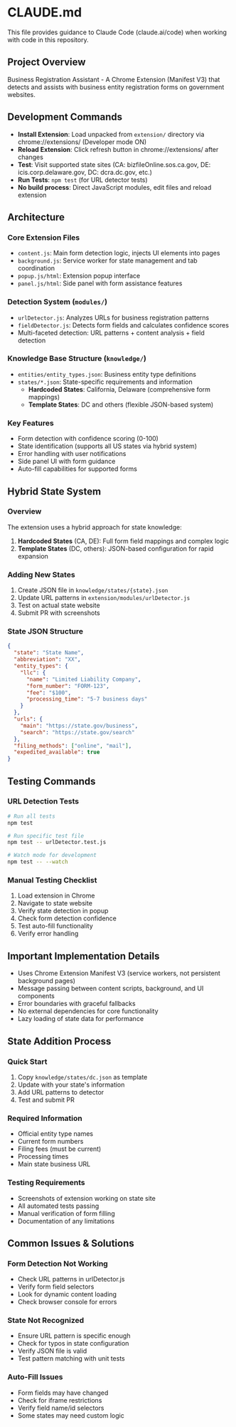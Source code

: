 # CLAUDE.md

This file provides guidance to Claude Code (claude.ai/code) when working with code in this repository.

## Project Overview
Business Registration Assistant - A Chrome Extension (Manifest V3) that detects and assists with business entity registration forms on government websites.

## Development Commands
- **Install Extension**: Load unpacked from `extension/` directory via chrome://extensions/ (Developer mode ON)
- **Reload Extension**: Click refresh button in chrome://extensions/ after changes
- **Test**: Visit supported state sites (CA: bizfileOnline.sos.ca.gov, DE: icis.corp.delaware.gov, DC: dcra.dc.gov, etc.)
- **Run Tests**: `npm test` (for URL detector tests)
- **No build process**: Direct JavaScript modules, edit files and reload extension

## Architecture
### Core Extension Files
- `content.js`: Main form detection logic, injects UI elements into pages
- `background.js`: Service worker for state management and tab coordination
- `popup.js/html`: Extension popup interface
- `panel.js/html`: Side panel with form assistance features

### Detection System (`modules/`)
- `urlDetector.js`: Analyzes URLs for business registration patterns
- `fieldDetector.js`: Detects form fields and calculates confidence scores
- Multi-faceted detection: URL patterns + content analysis + field detection

### Knowledge Base Structure (`knowledge/`)
- `entities/entity_types.json`: Business entity type definitions
- `states/*.json`: State-specific requirements and information
  - **Hardcoded States**: California, Delaware (comprehensive form mappings)
  - **Template States**: DC and others (flexible JSON-based system)

### Key Features
- Form detection with confidence scoring (0-100)
- State identification (supports all US states via hybrid system)
- Error handling with user notifications
- Side panel UI with form guidance
- Auto-fill capabilities for supported forms

## Hybrid State System

### Overview
The extension uses a hybrid approach for state knowledge:
1. **Hardcoded States** (CA, DE): Full form field mappings and complex logic
2. **Template States** (DC, others): JSON-based configuration for rapid expansion

### Adding New States
1. Create JSON file in `knowledge/states/{state}.json`
2. Update URL patterns in `extension/modules/urlDetector.js`
3. Test on actual state website
4. Submit PR with screenshots

### State JSON Structure
```json
{
  "state": "State Name",
  "abbreviation": "XX",
  "entity_types": {
    "llc": {
      "name": "Limited Liability Company",
      "form_number": "FORM-123",
      "fee": "$100",
      "processing_time": "5-7 business days"
    }
  },
  "urls": {
    "main": "https://state.gov/business",
    "search": "https://state.gov/search"
  },
  "filing_methods": ["online", "mail"],
  "expedited_available": true
}
```

## Testing Commands

### URL Detection Tests
```bash
# Run all tests
npm test

# Run specific test file
npm test -- urlDetector.test.js

# Watch mode for development
npm test -- --watch
```

### Manual Testing Checklist
1. Load extension in Chrome
2. Navigate to state website
3. Verify state detection in popup
4. Check form detection confidence
5. Test auto-fill functionality
6. Verify error handling

## Important Implementation Details
- Uses Chrome Extension Manifest V3 (service workers, not persistent background pages)
- Message passing between content scripts, background, and UI components
- Error boundaries with graceful fallbacks
- No external dependencies for core functionality
- Lazy loading of state data for performance

## State Addition Process

### Quick Start
1. Copy `knowledge/states/dc.json` as template
2. Update with your state's information
3. Add URL patterns to detector
4. Test and submit PR

### Required Information
- Official entity type names
- Current form numbers
- Filing fees (must be current)
- Processing times
- Main state business URL

### Testing Requirements
- Screenshots of extension working on state site
- All automated tests passing
- Manual verification of form filling
- Documentation of any limitations

## Common Issues & Solutions

### Form Detection Not Working
- Check URL patterns in urlDetector.js
- Verify form field selectors
- Look for dynamic content loading
- Check browser console for errors

### State Not Recognized
- Ensure URL pattern is specific enough
- Check for typos in state configuration
- Verify JSON file is valid
- Test pattern matching with unit tests

### Auto-Fill Issues
- Form fields may have changed
- Check for iframe restrictions
- Verify field name/id selectors
- Some states may need custom logic